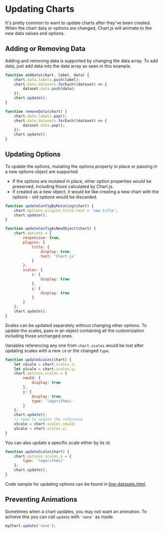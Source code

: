 # Updating Charts

It's pretty common to want to update charts after they've been created. When the chart data or options are changed, Chart.js will animate to the new data values and options.

## Adding or Removing Data

Adding and removing data is supported by changing the data array. To add data, just add data into the data array as seen in this example.

```javascript
function addData(chart, label, data) {
    chart.data.labels.push(label);
    chart.data.datasets.forEach((dataset) => {
        dataset.data.push(data);
    });
    chart.update();
}

function removeData(chart) {
    chart.data.labels.pop();
    chart.data.datasets.forEach((dataset) => {
        dataset.data.pop();
    });
    chart.update();
}
```

## Updating Options

To update the options, mutating the options property in place or passing in a new options object are supported.

- If the options are mutated in place, other option properties would be preserved, including those calculated by Chart.js.
- If created as a new object, it would be like creating a new chart with the options - old options would be discarded.

```javascript
function updateConfigByMutating(chart) {
    chart.options.plugins.title.text = 'new title';
    chart.update();
}

function updateConfigAsNewObject(chart) {
    chart.options = {
        responsive: true,
        plugins: {
            title: {
                display: true,
                text: 'Chart.js'
            }
        },
        scales: {
            x: {
                display: true
            },
            y: {
                display: true
            }
        }
    };
    chart.update();
}
```

Scales can be updated separately without changing other options.
To update the scales, pass in an object containing all the customization including those unchanged ones.

Variables referencing any one from `chart.scales` would be lost after updating scales with a new `id` or the changed `type`.

```javascript
function updateScales(chart) {
    let xScale = chart.scales.x;
    let yScale = chart.scales.y;
    chart.options.scales = {
        newId: {
            display: true
        },
        y: {
            display: true,
            type: 'logarithmic'
        }
    };
    chart.update();
    // need to update the reference
    xScale = chart.scales.newId;
    yScale = chart.scales.y;
}
```

You can also update a specific scale either by its id.

```javascript
function updateScale(chart) {
    chart.options.scales.y = {
        type: 'logarithmic'
    };
    chart.update();
}
```

Code sample for updating options can be found in [line-datasets.html](https://www.chartjs.org/docs/latest/samples/area/line-datasets.html).

## Preventing Animations

Sometimes when a chart updates, you may not want an animation. To achieve this you can call `update` with `'none'` as mode.

```javascript
myChart.update('none');
```
